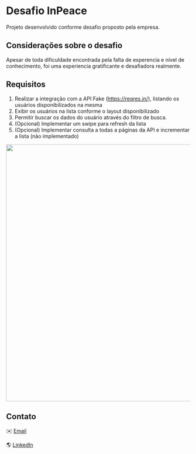 # Desafio InPeace

Projeto desenvolvido conforme desafio proposto pela empresa. 

## Considerações sobre o desafio

Apesar de toda dificuldade encontrada pela falta de experencia e nível de conhecimento, foi uma experiencia gratificante e desafiadora realmente. 

## Requisitos

1. Realizar a integração com a API Fake (https://reqres.in/), listando os usuários disponibilizados na mesma
2. Exibir os usuários na lista conforme o layout disponibilizado
3. Permitir buscar os dados do usuário através do filtro de busca.
4. (Opcional) Implementar um swipe para refresh da lista
5. (Opcional) Implementar consulta a todas a páginas da API e incrementar a lista (não implementado)

<p align="center">
<img  widht= "500" height="700" align=center src= "https://user-images.githubusercontent.com/9873200/199239881-6d4205ea-fc43-4bd5-bd34-5c3ac3fc659a.jpg">
</p>

## Contato

✉️ [Email](candadoleo@gmail.com)

🌎 [LinkedIn](https://www.linkedin.com/in/leonardo-candado-cea-53883417b/)

